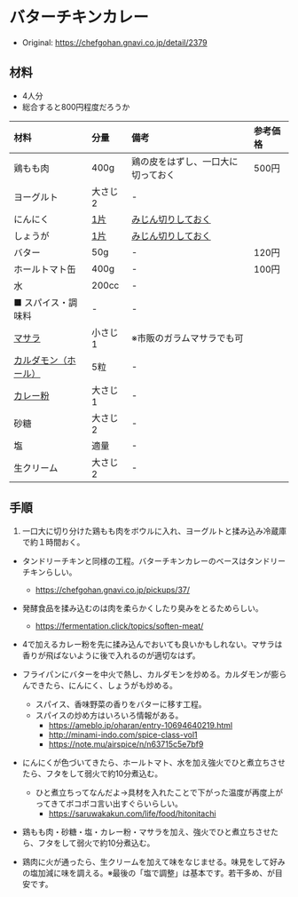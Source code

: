 # バターチキンカレー
* Original: https://chefgohan.gnavi.co.jp/detail/2379

## 材料
* 4人分
* 総合すると800円程度だろうか

| 材料 | 分量 | 備考 | 参考価格 |
|:---|:---|:---|:---|
| 鶏もも肉 | 400g | 鶏の皮をはずし、一口大に切っておく | 500円 |
| ヨーグルト | 大さじ2 | - |
| にんにく | [1片](https://cookpad.com/cooking_basics/9924) | [みじん切りしておく](https://cookpad.com/cooking_basics/11162) |
| しょうが | 	[1片](https://cookpad.com/cooking_basics/9924) | [みじん切りしておく](http://www.kikkoman.co.jp/homecook/basic/vege_cut/pieces.html) |
| バター | 50g | - | 120円 |
| ホールトマト缶 | 400g | - | 100円 |
| 水 | 200cc | - |
| ■ スパイス・調味料 | - | - |
| [マサラ](http://www.nair.co.jp/masala.html) | 小さじ1 | ※市販のガラムマサラでも可 |
| [カルダモン（ホール）](http://www.h-spice.jp/dictionary/spicelist/s_cardamom.html) | 5粒 | - |
| [カレー粉](http://www.sbfoods.co.jp/spice-herb/product/sb/currypowder/index.html) | 大さじ1 | - |
| 砂糖 | 大さじ2 | - |
| 塩 | 適量 | - |
| 生クリーム | 大さじ2 | - |

## 手順
1. 一口大に切り分けた鶏もも肉をボウルに入れ、ヨーグルトと揉み込み冷蔵庫で約１時間おく。
  * タンドリーチキンと同様の工程。バターチキンカレーのベースはタンドリーチキンらしい。
    * https://chefgohan.gnavi.co.jp/pickups/37/
  * 発酵食品を揉み込むのは肉を柔らかくしたり臭みをとるためらしい。
    * https://fermentation.click/topics/soften-meat/
  * 4で加えるカレー粉を先に揉み込んでおいても良いかもしれない。マサラは香りが飛ばないように後で入れるのが適切なはず。

* フライパンにバターを中火で熱し、カルダモンを炒める。カルダモンが膨らんできたら、にんにく、しょうがも炒める。
  * スパイス、香味野菜の香りをバターに移す工程。
  * スパイスの炒め方はいろいろ情報がある。
    * https://ameblo.jp/oharan/entry-10694640219.html
    * http://minami-indo.com/spice-class-vol1
    * https://note.mu/airspice/n/n63715c5e7bf9

* にんにくが色づいてきたら、ホールトマト、水を加え強火でひと煮立ちさせたら、フタをして弱火で約10分煮込む。
  * ひと煮立ちってなんだよ→具材を入れたことで下がった温度が再度上がってきてボコボコ言い出すぐらいらしい。
    * https://saruwakakun.com/life/food/hitonitachi

* 鶏もも肉・砂糖・塩・カレー粉・マサラを加え、強火でひと煮立ちさせたら、フタをして弱火で約10分煮込む。

* 鶏肉に火が通ったら、生クリームを加えて味をなじませる。味見をして好みの塩加減に味を調える。※最後の「塩で調整」は基本です。若干多め、が目安です。
